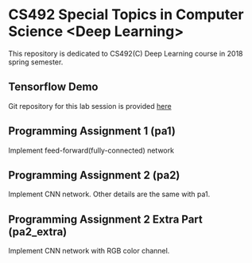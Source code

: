 # CS492 Special Topics in Computer Science &lt;Deep Learning&gt;

This repository is dedicated to CS492(C) Deep Learning course in 2018 spring semester.

## Tensorflow Demo

Git repository for this lab session is provided [here](https://github.com/hyunwooj/KAIST-CS492C-Spring2018)

## Programming Assignment 1 (pa1)

Implement feed-forward(fully-connected) network

## Programming Assignment 2 (pa2)

Implement CNN network. Other details are the same with pa1.

## Programming Assignment 2 Extra Part (pa2_extra)

Implement CNN network with RGB color channel.